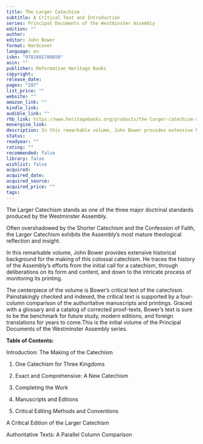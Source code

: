 ```yaml
---
title: The Larger Catechism
subtitle: A Critical Text and Introduction
series: Principal Documents of the Westminster Assembly
edition: ""
author: 
editor: John Bower
format: Hardcover
language: en
isbn: "9781601780850"
asin: ""
publisher: Reformation Heritage Books
copyright: 
release_date: 
pages: "287"
list_price: ""
website: ""
amazon_link: ""
kindle_link: 
audible_link: ""
rhb_link: https://www.heritagebooks.org/products/the-larger-catechism-a-critical-text-and-introduction-principal-documents-of-the-westminster-assembly-bower-ed.html
monergism_link: 
description: In this remarkable volume, John Bower provides extensive historical background for the making of this colossal catechism. He traces the history of the Assembly’s efforts from the initial call for a catechism, through deliberations on its form and content, and down to the intricate process of monitoring its printing.
status: 
readyear: ""
rating: ""
recommended: false
library: false
wishlist: false
acquired: 
acquired_date: 
acquired_source: 
acquired_price: ""
tags:
---
```

The Larger Catechism stands as one of the three major doctrinal standards produced by the Westminster Assembly. 

Often overshadowed by the Shorter Catechism and the Confession of Faith, the Larger Catechism exhibits the Assembly’s most mature theological reflection and insight. 

In this remarkable volume, John Bower provides extensive historical background for the making of this colossal catechism. He traces the history of the Assembly’s efforts from the initial call for a catechism, through deliberations on its form and content, and down to the intricate process of monitoring its printing.

The centerpiece of the volume is Bower’s critical text of the catechism. Painstakingly checked and indexed, the critical text is supported by a four-column comparison of the authoritative manuscripts and printings. Graced with a glossary and a catalog of corrected proof-texts, Bower’s text is sure to be the benchmark for future study, modern editions, and foreign translations for years to come.This is the initial volume of the Principal Documents of the Westminster Assembly series.


**Table of Contents:**

Introduction: The Making of the Catechism

1. One Catechism for Three Kingdoms

2. Exact and Comprehensive: A New Catechism

3. Completing the Work

4. Manuscripts and Editions

5. Critical Editing Methods and Conventions

A Critical Edition of the Larger Catechism

Authoritative Texts: A Parallel Column Comparison